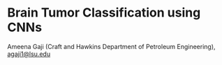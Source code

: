 # Brain Tumor Classification using CNNs

Ameena Gaji (Craft and Hawkins Department of Petroleum Engineering), agaji1@lsu.edu
